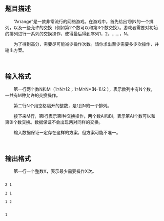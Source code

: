 ## 题目描述

<div style="text-indent: 21pt">
 “Arrange”是一款非常流行的网络游戏。在游戏中，首先给出<span>1到N的一个排列，以及一些允许的交换（例如第2个数可以和第3个数交换）。游戏者需要对初始的排列进行一系列的交换操作，使得最后得到序列1，2，……，N。</span>
</div>
<div style="text-indent: 21pt">
 为了得到高分，需要尽可能减少操作次数。请你求出至少需要多少次操作，并输出方案。
</div>
<div>
  
</div>

## 输入格式

<div style="text-indent: 21pt">
 第一行两个数<span>N和M（1≤N≤12；1≤M≤</span>N*(N–<span>1)/2 </span>），表示数列中有<span>N个数，一共有M种允许的交换操作。</span>
</div>
<div style="text-indent: 21pt">
 第二行<span>N个用空格隔开的整数，是1到N的一个排列。</span>
</div>
<div style="text-indent: 21pt">
 接下来<span>M行，第i行表示第i种交换操作，两个数Ai和Bi，表示第Ai个数可以和第Bi个数交换。数据保证不会出现两对同样的交换。</span>
</div>
<div style="text-indent: 21pt">
 输入数据保证一定存在这样的方案，但方案可能不唯一。
</div>
<div>
  
</div>

## 输出格式

<div style="text-indent: 21pt">
 第一行一个整数<span>X，表示最少需要操作X次。</span>
</div>
<div style="text-indent: 21pt"></div>

```input1
2 1
2 1
1 2
```
```output1
1
```
